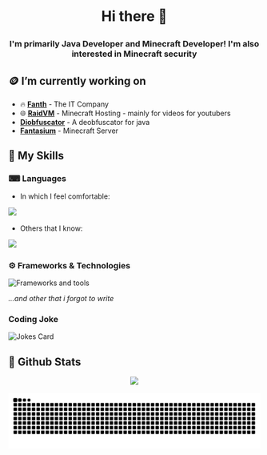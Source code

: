 # <p align="center">Hi there 👋</p>
### <p align="center">I'm primarily Java Developer and Minecraft Developer! I'm also interested in Minecraft security</p>

## 🪙 I’m currently working on
- 🔥 [**Fanth**](https://fanth.pl) - The IT Company
- 🌐 [**RaidVM**](https://www.raidvm.com/) - Minecraft Hosting - mainly for videos for youtubers
- [**Diobfuscator**](https://github.com/narumii/Deobfuscator) - A deobfuscator for java
- [**Fantasium**](https://fantasium.pl) - Minecraft Server

## 🔨 My Skills
### ⌨ Languages
- In which I feel comfortable:

<img src="https://skillicons.dev/icons?i=java,typescript,javascript,rust,python&theme=dark">

- Others that I know:

<img src="https://skillicons.dev/icons?i=lua,html,css,cs,php&theme=dark">

### ⚙ Frameworks & Technologies
<img src="https://skillicons.dev/icons?i=gradle,maven,django,vue,nuxtjs,react,nextjs,tailwind,cloudflare,docker&theme=dark" alt="Frameworks and tools"/>

_...and other that i forgot to write_

### Coding Joke
<img src="https://readme-jokes.vercel.app/api" alt="Jokes Card" />

## 📄 Github Stats

<div align="center">
  <p><img src="https://github-readme-stats.vercel.app/api?username=EpicPlayerA10&show_icons=true&theme=merko"/></p>
  <picture>
    <source media="(prefers-color-scheme: dark)" srcset="https://raw.githubusercontent.com/EpicPlayerA10/EpicPlayerA10/output/github-contribution-grid-snake-dark.svg" />
    <source media="(prefers-color-scheme: light)" srcset="https://raw.githubusercontent.com/EpicPlayerA10/EpicPlayerA10/output/github-contribution-grid-snake.svg" />
    <img alt="github-snake" src="https://raw.githubusercontent.com/EpicPlayerA10/EpicPlayerA10/output/github-contribution-grid-snake.svg" />
  </picture>
</div>
